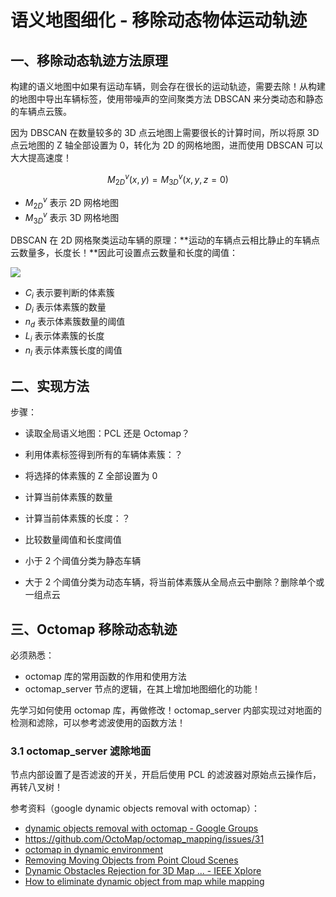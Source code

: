 # 语义地图细化 - 移除动态物体运动轨迹

## 一、移除动态轨迹方法原理

构建的语义地图中如果有运动车辆，则会存在很长的运动轨迹，需要去除！从构建的地图中导出车辆标签，使用带噪声的空间聚类方法 DBSCAN 来分类动态和静态的车辆点云簇。

因为 DBSCAN 在数量较多的 3D 点云地图上需要很长的计算时间，所以将原 3D 点云地图的 Z 轴全部设置为 0，转化为 2D 的网格地图，进而使用 DBSCAN 可以大大提高速度！


$$
M_{2D}^v(x, y) = M_{3D}^v(x, y, z = 0)
$$


- $M_{2D}^v$ 表示 2D 网格地图
- $M_{3D}^v$ 表示 3D 网格地图

DBSCAN 在 2D 网格聚类运动车辆的原理：**运动的车辆点云相比静止的车辆点云数量多，长度长！**因此可设置点云数量和长度的阈值：

![](https://dlonng.oss-cn-shenzhen.aliyuncs.com/blog/DBSCAN.png)

- $C_i$ 表示要判断的体素簇
- $D_i$ 表示体素簇的数量
- $n_d$ 表示体素簇数量的阈值
- $L_i$ 表示体素簇的长度
- $n_l$ 表示体素簇长度的阈值 

## 二、实现方法

步骤：

- 读取全局语义地图：PCL 还是 Octomap？

- 利用体素标签得到所有的车辆体素簇：？

- 将选择的体素簇的 Z 全部设置为 0

- 计算当前体素簇的数量

- 计算当前体素簇的长度：？

- 比较数量阈值和长度阈值

- 小于 2 个阈值分类为静态车辆

- 大于 2 个阈值分类为动态车辆，将当前体素簇从全局点云中删除？删除单个或一组点云

  

## 三、Octomap 移除动态轨迹

必须熟悉：

- octomap 库的常用函数的作用和使用方法
- octomap_server 节点的逻辑，在其上增加地图细化的功能！

先学习如何使用 octomap 库，再做修改！octomap_server 内部实现过对地面的检测和滤除，可以参考滤波使用的函数方法！

### 3.1 octomap_server 滤除地面

节点内部设置了是否滤波的开关，开启后使用 PCL 的滤波器对原始点云操作后，再转八叉树！

参考资料（google dynamic objects removal with octomap）：

- [dynamic objects removal with octomap - Google Groups](https://groups.google.com/d/topic/octomap/D9NG7oq1644)
- https://github.com/OctoMap/octomap_mapping/issues/31
- [octomap in dynamic environment](https://answers.ros.org/question/77476/octomap-in-dynamic-environment/)
- [Removing Moving Objects from Point Cloud Scenes](https://www.uni-muenster.de/PRIA/WDIA2012/scientific_program/Paper-Litomisky.pdf)
- [Dynamic Obstacles Rejection for 3D Map ... - IEEE Xplore](https://ieeexplore.ieee.org/iel7/6287639/6514899/08358699.pdf)
- [How to eliminate dynamic object from map while mapping](https://github.com/introlab/rtabmap_ros/issues/269)